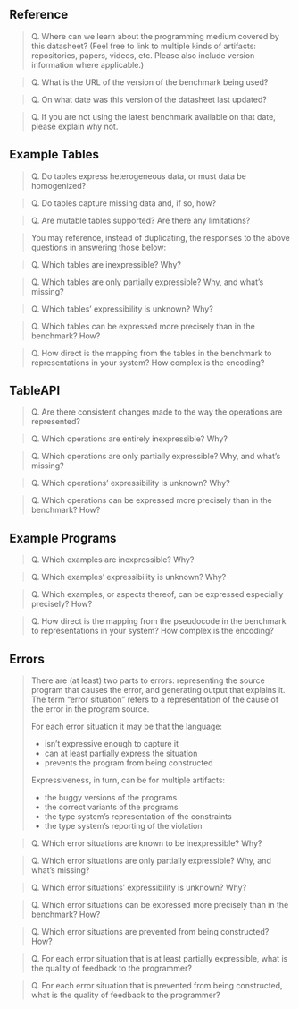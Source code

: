 ## Reference

> Q. Where can we learn about the programming medium covered by this datasheet?
> (Feel free to link to multiple kinds of artifacts: repositories, papers, videos, etc.
> Please also include version information where applicable.)


> Q. What is the URL of the version of the benchmark being used?


> Q. On what date was this version of the datasheet last updated?


> Q. If you are not using the latest benchmark available on that date, please explain why not.


## Example Tables

> Q. Do tables express heterogeneous data, or must data be homogenized?


> Q. Do tables capture missing data and, if so, how?


> Q. Are mutable tables supported? Are there any limitations?


> You may reference, instead of duplicating, the responses to the above questions in answering those below:

> Q. Which tables are inexpressible? Why?


> Q. Which tables are only partially expressible? Why, and what’s missing?


> Q. Which tables’ expressibility is unknown? Why?


> Q. Which tables can be expressed more precisely than in the benchmark? How?


> Q. How direct is the mapping from the tables in the benchmark to representations in your system? How complex is the encoding?


## TableAPI

> Q. Are there consistent changes made to the way the operations are represented?


> Q. Which operations are entirely inexpressible? Why?


> Q. Which operations are only partially expressible? Why, and what’s missing?


> Q. Which operations’ expressibility is unknown? Why?


> Q. Which operations can be expressed more precisely than in the benchmark? How?


## Example Programs

> Q. Which examples are inexpressible? Why?


> Q. Which examples’ expressibility is unknown? Why?


> Q. Which examples, or aspects thereof, can be expressed especially precisely? How?


> Q. How direct is the mapping from the pseudocode in the benchmark to representations in your system? How complex is the encoding?


## Errors

> There are (at least) two parts to errors: representing the source program that causes the error, and generating output that explains it. The term “error situation” refers to a representation of the cause of the error in the program source.
> 
> For each error situation it may be that the language:
> 
> - isn’t expressive enough to capture it
> - can at least partially express the situation
> - prevents the program from being constructed
> 
> Expressiveness, in turn, can be for multiple artifacts:
> 
> - the buggy versions of the programs
> - the correct variants of the programs
> - the type system’s representation of the constraints
> - the type system’s reporting of the violation

> Q. Which error situations are known to be inexpressible? Why?


> Q. Which error situations are only partially expressible? Why, and what’s missing?


> Q. Which error situations’ expressibility is unknown? Why?


> Q. Which error situations can be expressed more precisely than in the benchmark? How?


> Q. Which error situations are prevented from being constructed? How?


> Q. For each error situation that is at least partially expressible, what is the quality of feedback to the programmer?


> Q. For each error situation that is prevented from being constructed, what is the quality of feedback to the programmer?

